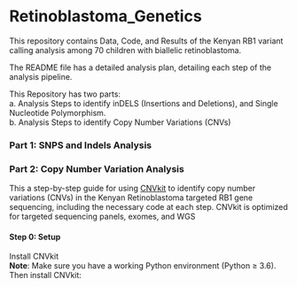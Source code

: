# Retinoblastoma_Genetics
This repository contains Data, Code, and Results of the Kenyan RB1 variant calling analysis among 70 children with biallelic retinoblastoma.  


The README file has a detailed analysis plan, detailing each step of the analysis pipeline.    

This Repository has two parts:  
    a. Analysis Steps to identify inDELS (Insertions and Deletions), and Single Nucleotide Polymorphism.  
    b. Analysis Steps to identify Copy Number Variations (CNVs)  


### Part 1: SNPS and Indels Analysis



### Part 2: Copy Number Variation Analysis  
This a step-by-step guide for using [CNVkit](https://cnvkit.readthedocs.io/en/v0.6.1/pipeline.html) to identify copy number variations (CNVs) in the Kenyan Retinoblastoma targeted RB1 gene sequencing, including the necessary code at each step. CNVkit is optimized for targeted sequencing panels, exomes, and WGS  

#### Step 0: Setup
Install CNVkit  
**Note**: Make sure you have a working Python environment (Python ≥ 3.6). Then install CNVkit: 

